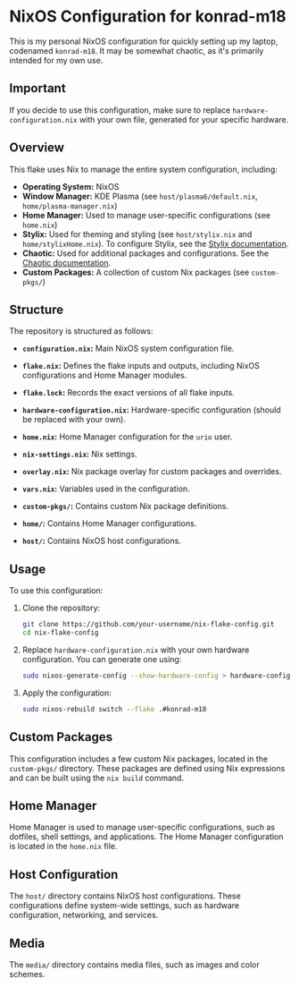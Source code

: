 # NixOS Configuration for konrad-m18

This is my personal NixOS configuration for quickly setting up my laptop, codenamed `konrad-m18`. It may be somewhat chaotic, as it's primarily intended for my own use.

## Important

If you decide to use this configuration, make sure to replace `hardware-configuration.nix` with your own file, generated for your specific hardware.

## Overview

This flake uses Nix to manage the entire system configuration, including:

*   **Operating System:** NixOS
*   **Window Manager:** KDE Plasma (see `host/plasma6/default.nix`, `home/plasma-manager.nix`)
*   **Home Manager:** Used to manage user-specific configurations (see `home.nix`)
*   **Stylix:** Used for theming and styling (see `host/stylix.nix` and `home/stylixHome.nix`). To configure Stylix, see the [Stylix documentation](https://github.com/danth/stylix).
*   **Chaotic:** Used for additional packages and configurations. See the [Chaotic documentation](https://github.com/chaotic-cx/nyx).
*   **Custom Packages:** A collection of custom Nix packages (see `custom-pkgs/`)

## Structure

The repository is structured as follows:

*   **`configuration.nix`:** Main NixOS system configuration file.
*   **`flake.nix`:** Defines the flake inputs and outputs, including NixOS configurations and Home Manager modules.
*   **`flake.lock`:** Records the exact versions of all flake inputs.
*   **`hardware-configuration.nix`:** Hardware-specific configuration (should be replaced with your own).
*   **`home.nix`:** Home Manager configuration for the `urio` user.
*   **`nix-settings.nix`:** Nix settings.
*   **`overlay.nix`:** Nix package overlay for custom packages and overrides.
*   **`vars.nix`:** Variables used in the configuration.
*   **`custom-pkgs/`:** Contains custom Nix package definitions.

*   **`home/`:** Contains Home Manager configurations.

*   **`host/`:** Contains NixOS host configurations.


## Usage

To use this configuration:

1.  Clone the repository:

    ```bash
    git clone https://github.com/your-username/nix-flake-config.git
    cd nix-flake-config
    ```

2.  Replace `hardware-configuration.nix` with your own hardware configuration. You can generate one using:

    ```bash
    sudo nixos-generate-config --show-hardware-config > hardware-configuration.nix
    ```

3.  Apply the configuration:

    ```bash
    sudo nixos-rebuild switch --flake .#konrad-m18
    ```

## Custom Packages

This configuration includes a few custom Nix packages, located in the `custom-pkgs/` directory. These packages are defined using Nix expressions and can be built using the `nix build` command.

## Home Manager

Home Manager is used to manage user-specific configurations, such as dotfiles, shell settings, and applications. The Home Manager configuration is located in the `home.nix` file.

## Host Configuration

The `host/` directory contains NixOS host configurations. These configurations define system-wide settings, such as hardware configuration, networking, and services.

## Media

The `media/` directory contains media files, such as images and color schemes.
